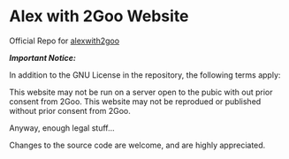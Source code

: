 # Alex with 2Goo Website
Official Repo for [alexwith2goo](http://alexwith2goo.x10.mx/)

***Important Notice:***

In addition to the GNU License in the repository, the following terms apply:

This website may not be run on a server open to the pubic with out prior consent from 2Goo. This website may not be reprodued or published without prior consent from 2Goo.

Anyway, enough legal stuff...

Changes to the source code are welcome, and are highly appreciated.
